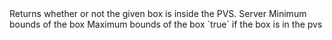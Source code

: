 <function name="CheckBoxInPVS" parent="pvs" type="libraryfunc">
	<description>
		Returns whether or not the given box is inside the PVS.
	</description>
	<realm>Server</realm>
	<args>
		<arg name="mins" type="Vector">Minimum bounds of the box</arg>
		<arg name="maxs" type="Vector">Maximum bounds of the box</arg>
	</args>
	<rets>
		<ret name="inPVS" type="boolean">`true` if the box is in the pvs</ret>
	</rets>
</function>